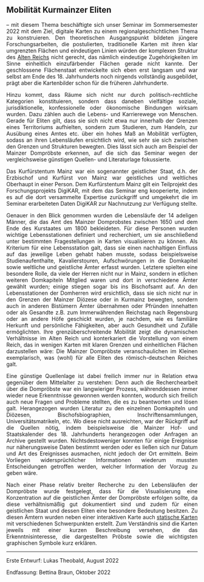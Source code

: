 <h2>Mobilität Kurmainzer Eliten</h2>

<p align="justify">– mit diesem Thema beschäftigte sich unser Seminar im Sommersemester 2022 mit dem Ziel, digitale Karten zu einem regionalgeschichtlichen Thema zu konstruieren. Den theoretischen Ausgangspunkt bildeten jüngere Forschungsarbeiten, die postulierten, traditionelle Karten mit ihren klar umgrenzten Flächen und eindeutigen Linien würden der komplexen Struktur des <a href="https://www.uni-muenster.de/imperia/md/content/geschichte/neuzeit1/vl_001_folien.pdf">Alten Reichs</a> nicht gerecht, das nämlich eindeutige Zugehörigkeiten im Sinne einheitlich einzufärbender Flächen gerade nicht kannte. Der geschlossene Flächenstaat entwickelte sich eben erst langsam und war selbst am Ende des 18. Jahrhunderts noch nirgends vollständig ausgebildet, prägt aber die Kartenbilder schon für die früheren Jahrhunderte.</p>
<p align="justify">Hinzu kommt, dass Räume sich nicht nur durch politisch-rechtliche Kategorien konstituieren, sondern dass daneben vielfältige soziale, jurisdiktionelle, konfessionelle oder ökonomische Bindungen wirksam wurden. Dazu zählen auch die Lebens- und Karrierewege von Menschen. Gerade für Eliten gilt, dass sie sich nicht etwa nur innerhalb der Grenzen eines Territoriums aufhielten, sondern zum Studieren, zum Handeln, zur Ausübung eines Amtes etc. über ein hohes Maß an Mobilität verfügten, sodass an ihren Lebensläufen ersichtlich wird, wie sehr sie sich zwischen den Grenzen und Strukturen bewegten. Dies lässt sich auch am Beispiel der Mainzer Dompröbste erkennen, auf die sich das Seminar wegen der vergleichsweise günstigen Quellen- und Literaturlage fokussierte.</p>
<p align="justify">Das Kurfürstentum Mainz war ein sogenannter geistlicher Staat, d.h. der Erzbischof und Kurfürst von Mainz war geistliches und weltliches Oberhaupt in einer Person. Dem Kurfürstentum Mainz gilt ein Teilprojekt des Forschungsprojekts DigiKAR, mit dem das Seminar eng kooperierte, indem es auf die dort versammelte Expertise zurückgriff und umgekehrt die im Seminar erarbeiteten Daten DigiKAR zur Nachnutzung zur Verfügung stellte.</p> 
<p align="justify">Genauer in den Blick genommen wurden die Lebensläufe der 14 adeligen Männer, die das Amt des Mainzer Domprobstes zwischen 1650 und dem Ende des Kurstaates um 1800 bekleideten. Für diese Personen wurden wichtige Lebensstationen definiert und recherchiert, um sie anschließend unter bestimmten Fragestellungen in Karten visualisieren zu können. Als Kriterium für eine Lebensstation galt, dass sie einen nachhaltigen Einfluss auf das jeweilige Leben gehabt haben musste, sodass beispielsweise Studienaufenthalte, Kavalierstouren, Aufschwörungen in die Domkapitel sowie weltliche und geistliche Ämter erfasst wurden. Letztere spielten eine besondere Rolle, da viele der Herren nicht nur in Mainz, sondern in etlichen weiteren Domkapiteln Mitglied waren und dort in verschiedene Ämter gewählt wurden; einige stiegen sogar bis ins Bischofsamt auf. An den Lebensstationen der Domherren wird ersichtlich, dass sie sich nicht nur in den Grenzen der Mainzer Diözese oder in Kurmainz bewegten, sondern auch in anderen Bistümern Ämter übernahmen oder Pfründen innehatten oder als Gesandte z.B. zum Immerwährenden Reichstag nach Regensburg oder an andere Höfe geschickt wurden, je nachdem, wie es familiäre Herkunft und persönliche Fähigkeiten, aber auch Gesundheit und Zufälle ermöglichten. Ihre grenzüberschreitende Mobilität zeigt die dynamischen Verhältnisse im Alten Reich und konterkariert die Vorstellung von einem Reich, das in wenigen Karten mit klaren Grenzen und einheitlichen Flächen darzustellen wäre: Die Mainzer Dompröbste veranschaulichen im Kleinen exemplarisch, was (wohl) für alle Eliten des römisch-deutschen Reiches galt.</p>
<p align="justify">Eine günstige Quellenlage ist dabei freilich immer nur in Relation etwa gegenüber dem Mittelalter zu verstehen: Denn auch die Recherchearbeit über die Dompröbste war ein langwieriger Prozess, währenddessen immer wieder neue Erkenntnisse gewonnen werden konnten, wodurch sich freilich auch neue Fragen und Probleme stellten, die es zu beantworten und lösen galt. Herangezogen wurden Literatur zu den einzelnen Domkapiteln und Diözesen, Bischofsbiographien, Inschriftensammlungen, Universitätsmatrikeln, etc. Wo diese nicht ausreichten, war der Rückgriff auf die Quellen nötig, indem beispielsweise die Mainzer Hof- und Staatskalender des 18. Jahrhunderts herangezogen oder Anfragen an Archive gestellt wurden. Nichtsdestoweniger konnten für einige Ereignisse nur näherungsweise Daten bestimmt werden oder es ließen sich nur Datum und Art des Ereignisses ausmachen, nicht jedoch der Ort ermitteln. Beim Vorliegen widersprüchlicher Informationen wiederum mussten Entscheidungen getroffen werden, welcher Information der Vorzug zu geben wäre.</p>
<p align="justify">Nach einer Phase relativ breiter Recherche zu den Lebensläufen der Dompröbste wurde festgelegt, dass für die Visualisierung eine Konzentration auf die geistlichen Ämter der Dompröbste erfolgen sollte, da diese verhältnismäßig gut dokumentiert sind und zudem für einen geistlichen Staat und dessen Eliten eine besondere Bedeutung besitzen. Zu diesen Ämtern wurden neben einer interaktiven Karte auch <a href="https://ieg-dhr.github.io/DigiKAR_Projektseminar/static-maps_DE.html">statische Karten</a> mit verschiedenen Schwerpunkten erstellt. Zum Verständnis sind die Karten jeweils mit einer kurzen Beschreibung versehen, die das Erkenntnisinteresse, die dargestellten Pröbste sowie die wichtigsten graphischen Symbole kurz erklären.</p>

<hr>

<p>Erste Entwurf: Lukas Theobald, August 2022</p>
<p>Endfassung: Bettina Braun, Oktober 2022</p>
